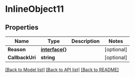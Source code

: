 # InlineObject11

## Properties

Name | Type | Description | Notes
------------ | ------------- | ------------- | -------------
**Reason** | [**interface{}**](.md) |  | [optional] 
**CallbackUri** | **string** |  | [optional] 

[[Back to Model list]](../README.md#documentation-for-models) [[Back to API list]](../README.md#documentation-for-api-endpoints) [[Back to README]](../README.md)


